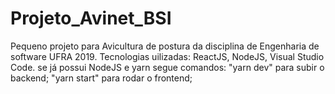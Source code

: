 # Projeto_Avinet_BSI
Pequeno projeto para Avicultura de postura da disciplina de Engenharia de software UFRA 2019.
Tecnologias uilizadas: ReactJS, NodeJS, Visual Studio Code.
se já possui NodeJS e yarn segue comandos: 
"yarn dev" para subir o backend;
"yarn start" para rodar o frontend;
